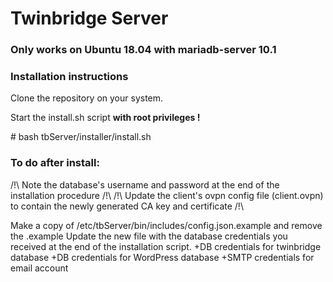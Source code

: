 # Twinbridge Server

### Only works on Ubuntu 18.04 with mariadb-server 10.1

### Installation instructions
Clone the repository on your system.

Start the install.sh script **with root privileges !**

\# bash tbServer/installer/install.sh

### To do after install:

/!\ Note the database's username and password at the end of the installation procedure /!\\
/!\ Update the client's ovpn config file (client.ovpn) to contain the newly generated CA key and certificate /!\\
  
Make a copy of /etc/tbServer/bin/includes/config.json.example and remove the .example
Update the new file with the database credentials you received at the end of the installation script.
  +DB credentials for twinbridge database
  +DB credentials for WordPress database
  +SMTP credentials for email account

